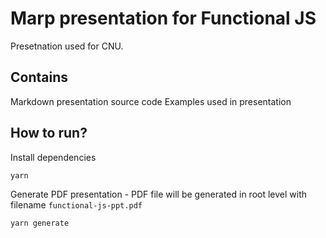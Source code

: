 # Marp presentation for Functional JS

Presetnation used for CNU.

## Contains

Markdown presentation source code
Examples used in presentation

## How to run?

Install dependencies

```bash
yarn
```

Generate PDF presentation - PDF file will be generated in root level with filename `functional-js-ppt.pdf`

```bash
yarn generate
```
